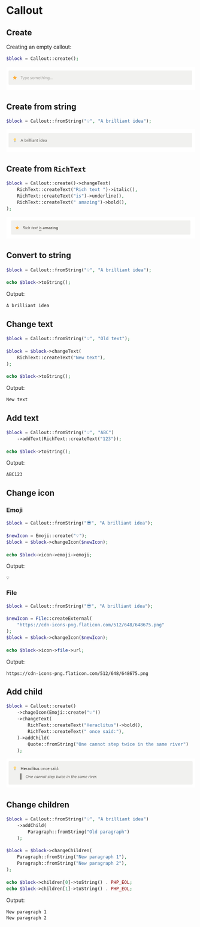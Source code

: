 # Callout

## Create

Creating an empty callout:

```php
$block = Callout::create();
```

![](../images/callout.png)

## Create from string

```php
$block = Callout::fromString("💡", "A brilliant idea");
```

![](../images/callout-from-string.png)

## Create from `RichText`

```php
$block = Callout::create()->changeText(
    RichText::createText("Rich text ")->italic(),
    RichText::createText("is")->underline(),
    RichText::createText(" amazing")->bold(),
);
```

![](../images/callout-rich-text.png)

## Convert to string

```php
$block = Callout::fromString("💡", "A brilliant idea");

echo $block->toString();
```

Output:
```
A brilliant idea
```

## Change text

```php
$block = Callout::fromString("💡", "Old text");

$block = $block->changeText(
    RichText::createText("New text"),
);

echo $block->toString();
```

Output:

```
New text
```

## Add text

```php
$block = Callout::fromString("💡", "ABC")
    ->addText(RichText::createText("123"));

echo $block->toString();
```

Output:

```
ABC123
```

## Change icon

### Emoji

```php
$block = Callout::fromString("😎", "A brilliant idea");

$newIcon = Emoji::create("💡");
$block = $block->changeIcon($newIcon);

echo $block->icon->emoji->emoji;
```

Output:
```
💡
```

### File

```php
$block = Callout::fromString("😎", "A brilliant idea");

$newIcon = File::createExternal(
    "https://cdn-icons-png.flaticon.com/512/648/648675.png"
);
$block = $block->changeIcon($newIcon);

echo $block->icon->file->url;
```

Output:
```
https://cdn-icons-png.flaticon.com/512/648/648675.png
```

## Add child

```php
$block = Callout::create()
    ->chageIcon(Emoji::create("💡"))
    ->changeText(
        RichText::createText("Heraclitus")->bold(),
        RichText::createText(" once said:"),
    )->addChild(
        Quote::fromString("One cannot step twice in the same river")
    );
```

![](../images/callout-children.png)

## Change children

```php
$block = Callout::fromString("💡", "A brilliant idea")
    ->addChild(
        Paragraph::fromString("Old paragraph")
    );

$block = $block->changeChildren(
    Paragraph::fromString("New paragraph 1"),
    Paragraph::fromString("New paragraph 2"),
);

echo $block->children[0]->toString() . PHP_EOL;
echo $block->children[1]->toString() . PHP_EOL;
```

Output:
```
New paragraph 1
New paragraph 2
```
